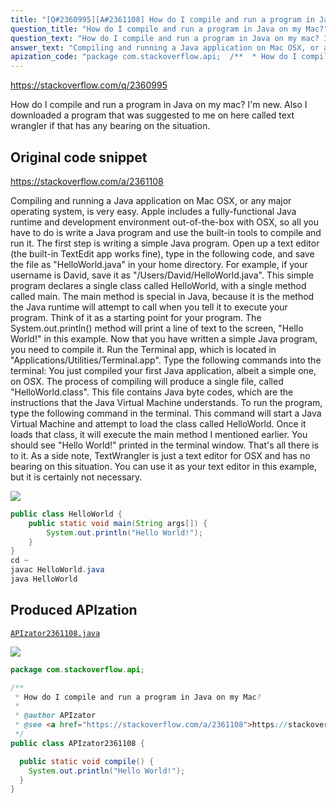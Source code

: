 ```yaml
---
title: "[Q#2360995][A#2361108] How do I compile and run a program in Java on my Mac?"
question_title: "How do I compile and run a program in Java on my Mac?"
question_text: "How do I compile and run a program in Java on my mac? I'm new. Also I downloaded a program that was suggested to me on here called text wrangler if that has any bearing on the situation."
answer_text: "Compiling and running a Java application on Mac OSX, or any major operating system, is very easy. Apple includes a fully-functional Java runtime and development environment out-of-the-box with OSX, so all you have to do is write a Java program and use the built-in tools to compile and run it. The first step is writing a simple Java program. Open up a text editor (the built-in TextEdit app works fine), type in the following code, and save the file as \"HelloWorld.java\" in your home directory. For example, if your username is David, save it as \"/Users/David/HelloWorld.java\". This simple program declares a single class called HelloWorld, with a single method called main. The main method is special in Java, because it is the method the Java runtime will attempt to call when you tell it to execute your program. Think of it as a starting point for your program. The System.out.println() method will print a line of text to the screen, \"Hello World!\" in this example. Now that you have written a simple Java program, you need to compile it. Run the Terminal app, which is located in \"Applications/Utilities/Terminal.app\". Type the following commands into the terminal: You just compiled your first Java application, albeit a simple one, on OSX. The process of compiling will produce a single file, called \"HelloWorld.class\". This file contains Java byte codes, which are the instructions that the Java Virtual Machine understands. To run the program, type the following command in the terminal. This command will start a Java Virtual Machine and attempt to load the class called HelloWorld. Once it loads that class, it will execute the main method I mentioned earlier. You should see \"Hello World!\" printed in the terminal window. That's all there is to it. As a side note, TextWrangler is just a text editor for OSX and has no bearing on this situation. You can use it as your text editor in this example, but it is certainly not necessary."
apization_code: "package com.stackoverflow.api;  /**  * How do I compile and run a program in Java on my Mac?  *  * @author APIzator  * @see <a href=\"https://stackoverflow.com/a/2361108\">https://stackoverflow.com/a/2361108</a>  */ public class APIzator2361108 {    public static void compile() {     System.out.println(\"Hello World!\");   } }"
---
```


https://stackoverflow.com/q/2360995

How do I compile and run a program in Java on my mac?
I&#x27;m new.
Also I downloaded a program that was suggested to me on here called text wrangler if that has any bearing on the situation.



## Original code snippet

https://stackoverflow.com/a/2361108

Compiling and running a Java application on Mac OSX, or any major operating system, is very easy. Apple includes a fully-functional Java runtime and development environment out-of-the-box with OSX, so all you have to do is write a Java program and use the built-in tools to compile and run it.
The first step is writing a simple Java program. Open up a text editor (the built-in TextEdit app works fine), type in the following code, and save the file as &quot;HelloWorld.java&quot; in your home directory.
For example, if your username is David, save it as &quot;/Users/David/HelloWorld.java&quot;. This simple program declares a single class called HelloWorld, with a single method called main. The main method is special in Java, because it is the method the Java runtime will attempt to call when you tell it to execute your program. Think of it as a starting point for your program. The System.out.println() method will print a line of text to the screen, &quot;Hello World!&quot; in this example.
Now that you have written a simple Java program, you need to compile it. Run the Terminal app, which is located in &quot;Applications/Utilities/Terminal.app&quot;. Type the following commands into the terminal:
You just compiled your first Java application, albeit a simple one, on OSX. The process of compiling will produce a single file, called &quot;HelloWorld.class&quot;. This file contains Java byte codes, which are the instructions that the Java Virtual Machine understands.
To run the program, type the following command in the terminal.
This command will start a Java Virtual Machine and attempt to load the class called HelloWorld. Once it loads that class, it will execute the main method I mentioned earlier. You should see &quot;Hello World!&quot; printed in the terminal window. That&#x27;s all there is to it.
As a side note, TextWrangler is just a text editor for OSX and has no bearing on this situation. You can use it as your text editor in this example, but it is certainly not necessary.

<div class="code-logo"><img src="/stackoverflow.png" /></div>

```java
public class HelloWorld {
    public static void main(String args[]) {
        System.out.println("Hello World!");
    }
}
cd ~
javac HelloWorld.java
java HelloWorld
```

## Produced APIzation

[`APIzator2361108.java`](https://github.com/blind-papers/apization-temp-data/raw/main/search/APIzator2361108.java)

<div class="code-logo"><img src="/apizator.png" /></div>

```java
package com.stackoverflow.api;

/**
 * How do I compile and run a program in Java on my Mac?
 *
 * @author APIzator
 * @see <a href="https://stackoverflow.com/a/2361108">https://stackoverflow.com/a/2361108</a>
 */
public class APIzator2361108 {

  public static void compile() {
    System.out.println("Hello World!");
  }
}

```